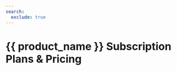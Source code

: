 ```yaml
---
search:
  exclude: true
---
```


# {{ product_name }} Subscription Plans & Pricing

<script>
document.location.href="../Subscription-Plans-&-Pricing/";
</script>